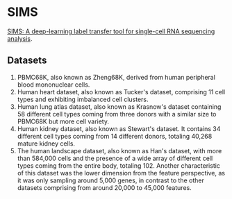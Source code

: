 # SIMS

[SIMS: A deep-learning label transfer tool for single-cell RNA sequencing analysis](https://www.cell.com/cell-genomics/fulltext/S2666-979X(24)00165-4).

## Datasets

1. PBMC68K, also known as Zheng68K, derived from human peripheral blood mononuclear cells.
2. Human heart dataset, also known as Tucker's dataset, comprising 11 cell types and exhibiting imbalanced cell clusters.
3. Human lung atlas dataset, also known as Krasnow's dataset containing 58 different cell types coming from three donors with a similar size to PBMC68K but more cell variety.
4. Human kidney dataset, also known as Stewart's dataset. It contains 34 different cell types coming from 14 different donors, totaling 40,268 mature kidney cells.
5. The human landscape dataset, also known as Han's dataset, with more than 584,000 cells and the presence of a wide array of different cell types coming from the entire body, totaling 102. Another characteristic of this dataset was the lower dimension from the feature perspective, as it was only sampling around 5,000 genes, in contrast to the other datasets comprising from around 20,000 to 45,000 features.

